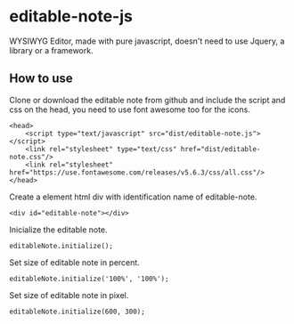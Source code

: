 # editable-note-js
WYSIWYG Editor, made with pure javascript, doesn't need to use Jquery, a library or a framework.

## **How to use**<br/>
Clone or download the editable note from github and include the script and css on the head, you need to use font awesome too for the icons.<br/> 
```
<head>
    <script type="text/javascript" src="dist/editable-note.js"></script>
    <link rel="stylesheet" type="text/css" href="dist/editable-note.css"/>
    <link rel="stylesheet" href="https://use.fontawesome.com/releases/v5.6.3/css/all.css"/>
</head>
```
Create a element html div with identification name of editable-note.<br/>
```
<div id="editable-note"></div>
```
Inicialize the editable note.<br/>
```
editableNote.initialize();
```
Set size of editable note in percent.<br/>
``` 
editableNote.initialize('100%', '100%');
```
Set size of editable note in pixel.<br/>
```
editableNote.initialize(600, 300);
```

